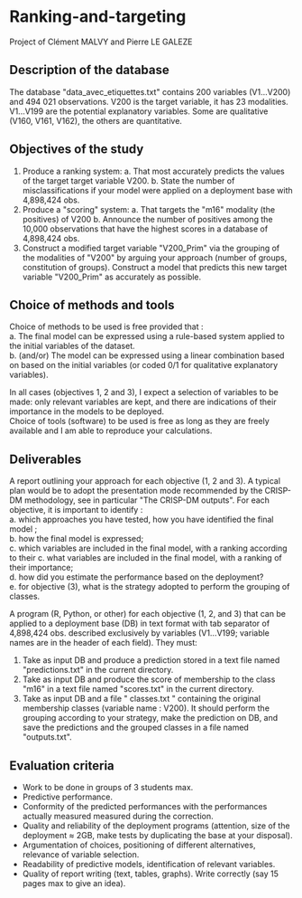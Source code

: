 # Ranking-and-targeting
Project of Clément MALVY and Pierre LE GALEZE

## Description of the database
The database "data_avec_etiquettes.txt" contains 200 variables (V1...V200) and 494 021 observations.
V200 is the target variable, it has 23 modalities.
V1...V199 are the potential explanatory variables. Some are qualitative (V160, V161, V162), the others are quantitative.

## Objectives of the study
1. Produce a ranking system:
  a. That most accurately predicts the values of the target
  target variable V200.
  b. State the number of misclassifications if your model were applied
  on a deployment base with 4,898,424 obs.
2. Produce a "scoring" system:
  a. That targets the "m16" modality (the positives) of V200
  b. Announce the number of positives among the 10,000 observations that
  have the highest scores in a database of 4,898,424 obs.
3. Construct a modified target variable "V200_Prim" via the grouping of the modalities of "V200" by arguing your approach (number of groups, constitution of groups). Construct a model that predicts this new target variable "V200_Prim" as accurately as possible.

## Choice of methods and tools
Choice of methods to be used is free provided that :  
a. The final model can be expressed using a rule-based system applied to the initial variables of the dataset.  
b. (and/or) The model can be expressed using a linear combination based on
based on the initial variables (or coded 0/1 for qualitative explanatory variables).  

In all cases (objectives 1, 2 and 3), I expect a selection of variables to be made: only relevant variables are kept, and there are indications of their importance in the models to be deployed.  
Choice of tools (software) to be used is free as long as they are freely available and I am able to reproduce your calculations.

## Deliverables
A report outlining your approach for each objective (1, 2 and 3). A typical plan would be to adopt the presentation mode recommended by the CRISP-DM methodology, see in particular "The CRISP-DM outputs". For each objective, it is important to identify :  
a. which approaches you have tested, how you have identified the final model ;  
b. how the final model is expressed;  
c. which variables are included in the final model, with a ranking according to their
c. what variables are included in the final model, with a ranking of their importance;  
d. how did you estimate the performance based on the deployment?  
e. for objective (3), what is the strategy adopted to perform the
grouping of classes.  

A program (R, Python, or other) for each objective (1, 2, and 3) that can be applied to a deployment base (DB) in text format with tab separator of 4,898,424 obs. described exclusively by variables (V1...V199; variable names are in the header of each field). They must:
1. Take as input DB and produce a prediction stored in a text file named "predictions.txt" in the current directory.
2. Take as input DB and produce the score of membership to the class
"m16" in a text file named "scores.txt" in the current directory.
3. Take as input DB and a file " classes.txt " containing the original membership classes (variable name : V200). It should perform the grouping according to your strategy, make the prediction on DB, and save the predictions and the grouped classes in a file named "outputs.txt".

## Evaluation criteria
- Work to be done in groups of 3 students max.  
- Predictive performance.  
- Conformity of the predicted performances with the performances actually measured
measured during the correction.  
- Quality and reliability of the deployment programs (attention, size of the
deployment ≈ 2GB, make tests by duplicating the base at your disposal).  
- Argumentation of choices, positioning of different alternatives, relevance of variable selection.  
- Readability of predictive models, identification of relevant variables.  
- Quality of report writing (text, tables, graphs). Write
correctly (say 15 pages max to give an idea).  
